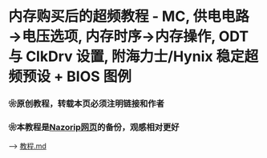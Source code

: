 # 内存购买后的超频教程 - MC, 供电电路→电压选项, 内存时序→内存操作, ODT 与 ClkDrv 设置, 附海力士/Hynix 稳定超频预设 + BIOS 图例

### ❀原创教程，转载本页必须注明链接和作者

### ❀本教程是[Nazorip网页](https://nazorip.site/archives/1204/)的备份，观感相对更好

--> <a href='教程.md'>教程.md</a>
